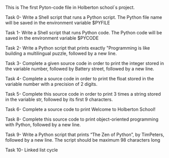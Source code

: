 This is The first Pyton-code file in Holberton school´s project.

Task 0-
Write a Shell script that runs a Python script.
The Python file name will be saved in the environment variable $PYFILE

Task 1-
Write a Shell script that runs Python code.
The Python code will be saved in the environment variable $PYCODE

Task 2-
Write a Python script that prints exactly "Programming is like building a multilingual puzzle, followed by a new line.

Task 3-
Complete a given source code in order to print the integer stored in the variable number, followed by Battery street, followed by a new line.

Task 4-
Complete a source code in order to print the float stored in the variable number with a precision of 2 digits.

Task 5-
Complete this source code in order to print 3 times a string stored in the variable str, followed by its first 9 characters.

Task 6-
Complete a source code to print Welcome to Holberton School!

Task 8-
Complete this source code to print object-oriented programming with Python, followed by a new line.

Task 9-
Write a Python script that prints “The Zen of Python”, by TimPeters, followed by a new line.
The script should be maximum 98 characters long 

Task 10-
Linked list cycle
